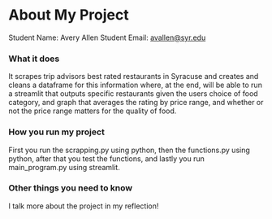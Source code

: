 # About My Project

Student Name:  Avery Allen
Student Email:  avallen@syr.edu

### What it does
It scrapes trip advisors best rated restaurants in Syracuse and creates and cleans a dataframe for this information where, at the end, will be able to run a streamlit that outputs specific restaurants given the users choice of food category, and graph that averages the rating by price range, and whether or not the price range matters for the quality of food. 

### How you run my project
First you run the scrapping.py using python, then the functions.py using python, after that you test the functions, and lastly you run main_program.py using streamlit.

### Other things you need to know
I talk more about the project in my reflection!